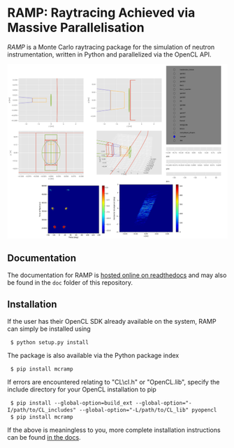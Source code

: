 # RAMP: Raytracing Achieved via Massive Parallelisation

*RAMP* is a Monte Carlo raytracing package for the simulation of neutron instrumentation, written in Python and parallelized via the OpenCL API.

![LET Vis](/images/LET_readme_pic.png)

## Documentation

The documentation for RAMP is [hosted online on readthedocs](https://ramp-mcr.readthedocs.io/en/latest/index.html) and may also be found in the `doc` folder of this repository.

## Installation

If the user has their OpenCL SDK already available on the system, RAMP can simply be installed using

```
 $ python setup.py install
```

The package is also available via the Python package index

```
 $ pip install mcramp
```

If errors are encountered relating to "CL\cl.h" or "OpenCL.lib", specify the include directory for your OpenCL installation to pip

```
 $ pip install --global-option=build_ext --global-option="-I/path/to/CL_includes" --global-option="-L/path/to/CL_lib" pyopencl
 $ pip install mcramp
```

If the above is meaningless to you, more complete installation instructions can be found [in the docs](https://ramp-mcr.readthedocs.io/en/latest/user/installation.html).
